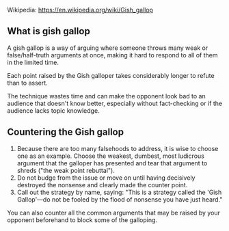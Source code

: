Wikipedia: https://en.wikipedia.org/wiki/Gish_gallop

## What is gish gallop

A gish gallop is a way of arguing where someone throws many weak or false/half-truth arguments at once, making it hard to respond to all of them in the limited time.

Each point raised by the Gish galloper takes considerably longer to refute than to assert. 

The technique wastes time and can make the opponent look bad to an audience that doesn't know better, especially without fact-checking or if the audience lacks topic knowledge.

## Countering the Gish gallop

1. Because there are too many falsehoods to address, it is wise to choose one as an example. Choose the weakest, dumbest, most ludicrous argument that the galloper has presented and tear that argument to shreds ("the weak point rebuttal").
2. Do not budge from the issue or move on until having decisively destroyed the nonsense and clearly made the counter point.
3. Call out the strategy by name, saying: "This is a strategy called the 'Gish Gallop'—do not be fooled by the flood of nonsense you have just heard."

You can also counter all the common arguments that may be raised by your opponent beforehand to block some of the galloping. 

